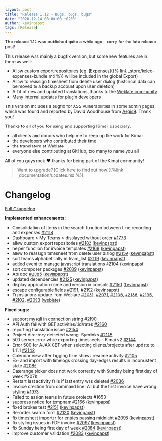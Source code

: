```yaml
---
layout: post
title: "Release 1.12 - Bugs, bugs, bugs"
date: "2020-12-14 08:00:00 +0200"
author: kevinpapst
tags: [Release]
---
```


The release 1.12 was published quite a while ago - sorry for the late release post! 

This release was mainly a bugfix version, but some new features are in there as well:

- Allow custom export repositories (eg. [Expenses]({% link _store/keleo-expenses-bundle.md %}) will be included in the global Export)
- Allow to reassign timesheet from delete user dialog (historical data can be moved to a backup account upon user deletion)
- A lot of new and updated translations, thanks to the [Weblate community](http://hosted.weblate.org/projects/kimai/)
- Many internal updates for plugin developers

This version includes a bugfix for XSS vulnerabilities in some admin pages, which was found and reported by David Woodhouse from [Aegis9](https://www.aegis9.com.au). Thank you! 

Thanks to all of you for using and supporting Kimai, especially:
- all clients and donors who help me to keep up the work for Kimai
- the developers who contributed their time
- the translators at Weblate
- everyone else contributing at GitHub, too many to name you all 

All of you guys rock ❤️ thanks for being part of the Kimai community!

> Want to upgrade? [Click here to find out how]({%link _documentation/updates.md %}).

# Changelog

[Full Changelog](https://github.com/kevinpapst/kimai2/compare/1.11.1...1.12)

**Implemented enhancements:**

- Consolidation of items in the search function between time recording and expenses [\#2118](https://github.com/kevinpapst/kimai2/issues/2118)
- Dashboard \> My Teams \> displayed without order [\#1773](https://github.com/kevinpapst/kimai2/issues/1773)
- allow custom export repositories [\#2182](https://github.com/kevinpapst/kimai2/pull/2182) ([kevinpapst](https://github.com/kevinpapst))
- helper function for invoice templates [\#2168](https://github.com/kevinpapst/kimai2/pull/2168) ([kevinpapst](https://github.com/kevinpapst))
- allow to reassign timesheet from delete user dialog [\#2159](https://github.com/kevinpapst/kimai2/pull/2159) ([kevinpapst](https://github.com/kevinpapst))
- sort teams alphabetically in team\_list [\#2119](https://github.com/kevinpapst/kimai2/pull/2119) ([kevinpapst](https://github.com/kevinpapst))
- added event to manage javascript translations [\#2104](https://github.com/kevinpapst/kimai2/pull/2104) ([kevinpapst](https://github.com/kevinpapst))
- sort composer packages [\#2089](https://github.com/kevinpapst/kimai2/pull/2089) ([kevinpapst](https://github.com/kevinpapst))
- Api doc [\#2085](https://github.com/kevinpapst/kimai2/pull/2085) ([kevinpapst](https://github.com/kevinpapst))
- updated dependencies [\#2125](https://github.com/kevinpapst/kimai2/pull/2125) ([kevinpapst](https://github.com/kevinpapst))
- display application name and version in console [\#2150](https://github.com/kevinpapst/kimai2/pull/2150) ([kevinpapst](https://github.com/kevinpapst))
- escape configurable fields [\#2191](https://github.com/kevinpapst/kimai2/pull/2191), [\#2192](https://github.com/kevinpapst/kimai2/pull/2192) ([kevinpapst](https://github.com/kevinpapst))
- Translations update from Weblate [\#2081](https://github.com/kevinpapst/kimai2/pull/2081), [\#2071](https://github.com/kevinpapst/kimai2/pull/2071), [\#2106](https://github.com/kevinpapst/kimai2/pull/2106), [\#2136](https://github.com/kevinpapst/kimai2/pull/2136), [\#2135](https://github.com/kevinpapst/kimai2/pull/2135), [\#2102](https://github.com/kevinpapst/kimai2/pull/2102), [\#2093](https://github.com/kevinpapst/kimai2/pull/2093) ([weblate](https://github.com/weblate))

**Fixed bugs:**

- support mysqli in connection string [\#2190](https://github.com/kevinpapst/kimai2/issues/2190)
- API Auth fail with GET activities/:id/rates [\#2160](https://github.com/kevinpapst/kimai2/issues/2160)
- reporting translation issue [\#2154](https://github.com/kevinpapst/kimai2/issues/2154)
- Project directory detected wrong. Symlinks [\#2145](https://github.com/kevinpapst/kimai2/issues/2145)
- 500 server error while exporting timesheets - Kimai v2 [\#2144](https://github.com/kevinpapst/kimai2/issues/2144)
- Error 500 for AJAX GET when selecting clients/projects after update to 1.11.1 [\#2142](https://github.com/kevinpapst/kimai2/issues/2142)
- Calendar view after logging time shows resume activity [\#2105](https://github.com/kevinpapst/kimai2/issues/2105)
- Ex- and import with timelogs crossing day-edges results in inconsistent state [\#2086](https://github.com/kevinpapst/kimai2/issues/2086)
- Daterange picker does not work correctly with Sunday being first day of week [\#2078](https://github.com/kevinpapst/kimai2/issues/2078)
- Restart last activity fails if last entry was deleted [\#2036](https://github.com/kevinpapst/kimai2/issues/2036)
- Invoice creation from command line: All but the first invoice have wrong styling [\#1973](https://github.com/kevinpapst/kimai2/issues/1973)
- Failed to assign teams in future projects [\#1653](https://github.com/kevinpapst/kimai2/issues/1653)
- suppress notice for tempnam [\#2166](https://github.com/kevinpapst/kimai2/pull/2166) ([kevinpapst](https://github.com/kevinpapst))
- fixed broken test [\#2151](https://github.com/kevinpapst/kimai2/pull/2151) ([kevinpapst](https://github.com/kevinpapst))
- Re-order search form [\#2120](https://github.com/kevinpapst/kimai2/pull/2120) ([kevinpapst](https://github.com/kevinpapst))
- fix timesheet importer for entries passing midnight [\#2098](https://github.com/kevinpapst/kimai2/pull/2098) ([kevinpapst](https://github.com/kevinpapst))
- fix styling issues in PDF invoice [\#2097](https://github.com/kevinpapst/kimai2/pull/2097) ([kevinpapst](https://github.com/kevinpapst))
- fix Sunday being first day of week [\#2084](https://github.com/kevinpapst/kimai2/pull/2084) ([kevinpapst](https://github.com/kevinpapst))
- improve customer validation [\#2083](https://github.com/kevinpapst/kimai2/pull/2083) ([kevinpapst](https://github.com/kevinpapst))
